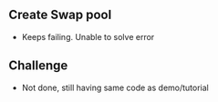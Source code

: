 ## Create Swap pool
   - Keeps failing. Unable to solve error

## Challenge
   - Not done, still having same code as demo/tutorial